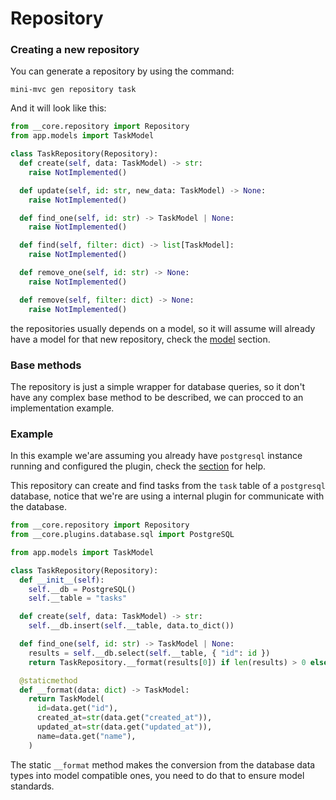 # Repository

### Creating a new repository

You can generate a repository by using the command:

```shell
mini-mvc gen repository task
```

And it will look like this:

```python
from __core.repository import Repository
from app.models import TaskModel

class TaskRepository(Repository):
  def create(self, data: TaskModel) -> str:
    raise NotImplemented()

  def update(self, id: str, new_data: TaskModel) -> None:
    raise NotImplemented()

  def find_one(self, id: str) -> TaskModel | None:
    raise NotImplemented()

  def find(self, filter: dict) -> list[TaskModel]:
    raise NotImplemented()

  def remove_one(self, id: str) -> None:
    raise NotImplemented()

  def remove(self, filter: dict) -> None:
    raise NotImplemented()
```

the repositories usually depends on a model, so it will assume will already
have a model for that new repository, check the [model](/docs/model.md) section.

### Base methods

The repository is just a simple wrapper for database queries, so it don't have
any complex base method to be described, we can procced to an implementation example.

### Example

In this example we'are assuming you already have `postgresql` instance running
and configured the plugin, check the [section](/docs/plugins/database/sql.md) for help.

This repository can create and find tasks from the `task` table of a `postgresql`
database, notice that we're are using a internal plugin for communicate with the database.

```python
from __core.repository import Repository
from __core.plugins.database.sql import PostgreSQL

from app.models import TaskModel

class TaskRepository(Repository):
  def __init__(self):
    self.__db = PostgreSQL()
    self.__table = "tasks"

  def create(self, data: TaskModel) -> str:
    self.__db.insert(self.__table, data.to_dict())

  def find_one(self, id: str) -> TaskModel | None:
    results = self.__db.select(self.__table, { "id": id })
    return TaskRepository.__format(results[0]) if len(results) > 0 else None

  @staticmethod
  def __format(data: dict) -> TaskModel:
    return TaskModel(
      id=data.get("id"),
      created_at=str(data.get("created_at")),
      updated_at=str(data.get("updated_at")),
      name=data.get("name"),
    )
```

The static `__format` method makes the conversion from the database data types
into model compatible ones, you need to do that to ensure model standards.
